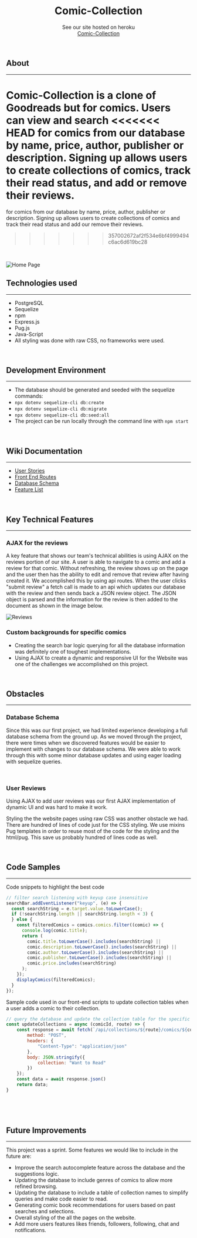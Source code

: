 <h1 align="center">Comic-Collection</h1>

<p align="center">See our site hosted on heroku
<br><a href="https://comic-collections.herokuapp.com/">Comic-Collection</a></br></p>
&nbsp

## About

---

Comic-Collection is a clone of Goodreads but for comics. Users can view and search
<<<<<<< HEAD
for comics from our database by name, price, author, publisher or description. Signing up allows 
users to create collections of comics, track their read status, and add or remove their reviews.
=======
for comics from our database by name, price, author, publisher or description. Signing up allows
users to create collections of comics and track their read status and add our remove their reviews.
>>>>>>> 357002672af2f534e6bf4999494c6ac6d619bc28


<p>&nbsp;</p>

![Home Page](./readme-assets/home-page.png)

## Technologies used

---

- PostgreSQL
- Sequelize
- npm
- Express.js
- Pug.js
- Java-Script
- All styling was done with raw CSS, no frameworks were used.
<p>&nbsp;</p>

## Development Environment

---

- The database should be generated and seeded with the sequelize commands:
- `npx dotenv sequelize-cli db:create`
- `npx dotenv sequelize-cli db:migrate`
- `npx dotenv sequelize-cli db:seed:all`
- The project can be run locally through the command line with `npm start`
<p>&nbsp;</p>

## Wiki Documentation

---

- [User Stories](https://github.com/sam-hearst/Comic-collection/wiki/User-Stories)
- [Front End Routes](https://github.com/sam-hearst/Comic-collection/wiki/Frontend-Routes)
- [Database Schema](https://drawsql.app/3headmonkeynyc/diagrams/comic-shelf-db-final-v1-0#)
- [Feature List](https://github.com/sam-hearst/Comic-collection/wiki/Feature-List)
<p>&nbsp;</p>

## Key Technical Features

---


### AJAX for the reviews
A key feature that shows our team's technical abilities is using AJAX on the reviews portion of our site.  A user
is able to navigate to a comic and add a review for that comic.  Without refreshing, the review shows up on the page and the user then has the ability to edit and remove that review after having created it.  We accomplished this by using api routes. When the user clicks "submit review" a fetch call is made to an api which updates our database with the review and then sends back a JSON review object.  The JSON object is parsed and the information for the review is then added to the document as shown in the image below.


![Reviews](./readme-assets/reviews.png)




### Custom backgrounds for specific comics



- Creating the search bar logic querying for all the database information was definitely one of toughest implementations.
- Using AJAX to create a dynamic and responsive UI for the Website was one of the challenges we accomplished on this project.
<p>&nbsp;</p>

## Obstacles

---


### Database Schema
Since this was our first project, we had limited experience developing a full
database schema from the ground up. As we moved through the project, there were
times when we discovered features would be easier to implement with changes to
our database schema. We were able to work through this with some minor database
updates and using eager loading with sequelize queries.

<p>&nbsp;</p>

### User Reviews

Using AJAX to add user reviews was our first AJAX implementation of dynamic UI and was hard to make it work.

Styling the the website pages using raw CSS was another obstacle we had. There are hundred of lines of code just for the CSS styling. We use mixins Pug templates in order to reuse most of the code for the styling and the html/pug. This save us probably hundred of lines code as well.

<p>&nbsp;</p>

## Code Samples

---

Code snippets to highlight the best code

```javascript
// filter search listening with keyup case insensitive
searchBar.addEventListener("keyup", (e) => {
  const searchString = e.target.value.toLowerCase();
  if (!searchString.length || searchString.length < 3) {
  } else {
    const filteredComics = comics.comics.filter((comic) => {
      console.log(comic.title);
      return (
        comic.title.toLowerCase().includes(searchString) ||
        comic.description.toLowerCase().includes(searchString) ||
        comic.author.toLowerCase().includes(searchString) ||
        comic.publisher.toLowerCase().includes(searchString) ||
        comic.price.includes(searchString)
      );
    });
    displayComics(filteredComics);
  }
});
```

Sample code used in our front-end scripts to update collection tables when a 
user adds a comic to their collection.
```javascript
// query the database and update the collection table for the specific comic and user
const updateCollections = async (comicId, route) => {
    const response = await fetch(`/api/collections/${route}/comics/${comicId}`, {
        method: "POST",
        headers: {
            "Content-Type": "application/json"
        },
        body: JSON.stringify({
            collection: "Want to Read"
        })
    });
    const data = await response.json()
    return data;
}
```

```javascript
    
```



<p>&nbsp;</p>

## Future Improvements

---

This project was a sprint. Some features we would like to include in the future
are:

- Improve the search autocomplete feature across the database and the suggestions logic.
- Updating the database to include genres of comics to allow more refined
  browsing.
- Updating the database to include a table of collection names to simplify
  queries and make code easier to read.
- Generating comic book recommendations for users based on past searches and
  selections.
- Overall styling of the all the pages on the website.
- Add more users features likes friends, followers, following, chat and notifications.
